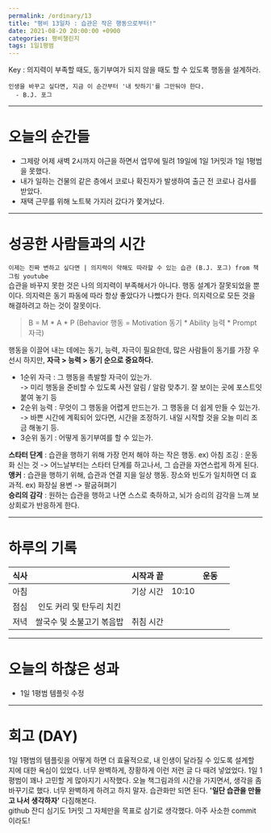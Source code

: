 ```yaml
---
permalink: /ordinary/13
title: "평비 13일차 : 습관은 작은 행동으로부터!"
date: 2021-08-20 20:00:00 +0900
categories: 평비챌린지
tags: 1일1평범
---  
```

Key : 의지력이 부족할 때도, 동기부여가 되지 않을 때도 할 수 있도록 행동을 설계하라.  
```
인생을 바꾸고 싶다면, 지금 이 순간부터 '내 탓하기'를 그만둬야 한다.
  - B.J. 포그
```

---
# 오늘의 순간들
- 그제랑 어제 새벽 2시까지 야근을 하면서 업무에 밀려 19일에 1일 1커밋과 1일 1평범을 못했다.
- 내가 일하는 건물의 같은 층에서 코로나 확진자가 발생하여 출근 전 코로나 검사를 받았다.
- 재택 근무를 위해 노트북 가지러 갔다가 쫓겨났다.

---
# 성공한 사람들과의 시간
`이제는 진짜 변하고 싶다면 | 의지력이 약해도 따라할 수 있는 습관 (B.J. 포그) from 책그림 youtube`  
습관을 바꾸지 못한 것은 나의 의지력이 부족해서가 아니다. 행동 설계가 잘못되었을 뿐이다. 의지력은 동기 파동에 따라 항상 좋았다가 나빴다가 한다. 의지력으로 모든 것을 해결하려고 하는 것이 잘못이다.

> B = M * A * P (Behavior 행동 = Motivation 동기 * Ability 능력 * Prompt 자극)

행동을 이끌어 내는 데에는 동기, 능력, 자극이 필요한데, 많은 사람들이 동기를 가장 우선시 하지만, **자극 > 능력 > 동기 순으로 중요하다.**  
- 1순위 자극 : 그 행동을 촉발할 자극이 있는가.  
  -> 미리 행동을 준비할 수 있도록 사전 알림 / 알람 맞추기. 잘 보이는 곳에 포스트잇 붙여 놓기 등  
- 2순위 능력 : 무엇이 그 행동을 어렵게 만드는가. 그 행동을 더 쉽게 만들 수 있는가.  
  -> 바쁜 시간에 계획되어 있다면, 시간을 조정하기. 내일 시작할 것을 오늘 미리 조금 해놓기 등.
- 3순위 동기 : 어떻게 동기부여를 할 수 있는가.  

**스타터 단계** : 습관을 행하기 위해 가장 먼저 해야 하는 작은 행동. ex) 아침 조깅 : 운동화 신는 것
-> 어느날부터는 스타터 단계를 하고나서, 그 습관을 자연스럽게 하게 된다.  
**앵커** : 습관을 행하기 위해, 습관과 연결 지을 일상 행동. 장소와 빈도가 일치하면 더 효과적. ex) 화장실 용변 -> 팔굽혀펴기  
**승리의 감각** : 원하는 습관을 행하고 나면 스스로 축하하고, 뇌가 승리의 감각을 느껴 보상회로가 반응하게 한다.

---
# 하루의 기록

| 식사 |  | 시작과 끝 |  | 운동 |  |
|:----:|:----:|:----:|:----:|:----:|:----:|
| 아침 |  | 기상 시간 | 10:10 |  |  |
| 점심 | 인도 커리 및 탄두리 치킨 |  |  |  |  |
| 저녁 | 쌀국수 및 소불고기 볶음밥 | 취침 시간 |  |  |  |

---
# 오늘의 하찮은 성과
- 1일 1평범 템플릿 수정

---
# 회고 (DAY)
1일 1평범의 템플릿을 어떻게 하면 더 효율적으로, 내 인생이 달라질 수 있도록 설계할 지에 대한 욕심이 있었다. 너무 완벽하게, 장황하게 이런 저런 글 다 때려 넣었었다. 1일 1평범이 꽤나 고민할 게 많아지기 시작했다. 오늘 책그림과의 시간을 가지면서, 생각을 좀 바꾸기로 했다. 너무 완벽하게 하려고 하지 말자. 습관화만 되면 된다. **'일단 습관을 만들고 나서 생각하자'** 다짐해본다.  
github 잔디 심기도 1커밋 그 자체만을 목표로 삼기로 생각했다. 아주 사소한 commit이라도!